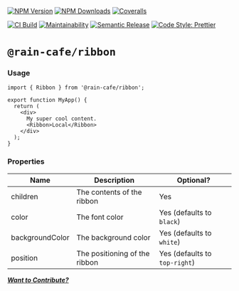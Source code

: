 [![NPM Version][npm-version-image]][npm-url]
[![NPM Downloads][npm-downloads-image]][npm-url]
[![Coveralls][coveralls-image]][coveralls-url]

[![CI Build][github-actions-image]][github-actions-url]
[![Maintainability][maintainability-image]][maintainability-url]
[![Semantic Release][semantic-release-image]][semantic-release-url]
[![Code Style: Prettier][code-style-image]][code-style-url]

# `@rain-cafe/ribbon`

### Usage

```tsx
import { Ribbon } from '@rain-cafe/ribbon';

export function MyApp() {
  return (
    <div>
      My super cool content.
      <Ribbon>Local</Ribbon>
    </div>
  );
}
```

### Properties

| Name            | Description                   | Optional?                     |
| --------------- | ----------------------------- | ----------------------------- |
| children        | The contents of the ribbon    | Yes                           |
| color           | The font color                | Yes (defaults to `black`)     |
| backgroundColor | The background color          | Yes (defaults to `white`)     |
| position        | The positioning of the ribbon | Yes (defaults to `top-right`) |

[_**Want to Contribute?**_](/CONTRIBUTING.md)

[npm-version-image]: https://img.shields.io/npm/v/@rain-cafe/ribbon.svg
[npm-downloads-image]: https://img.shields.io/npm/dm/@rain-cafe/ribbon.svg
[npm-url]: https://npmjs.org/package/@rain-cafe/ribbon
[github-actions-image]: https://img.shields.io/github/actions/workflow/status/rain-cafe/ribbon/ci.yml?event=push
[github-actions-url]: https://github.com/rain-cafe/ribbon/actions/workflows/ci.yml?query=branch%3Amain
[coveralls-image]: https://img.shields.io/coveralls/rain-cafe/ribbon.svg
[coveralls-url]: https://coveralls.io/github/rain-cafe/ribbon?branch=main
[code-style-image]: https://img.shields.io/badge/code%20style-prettier-ff69b4.svg
[code-style-url]: https://prettier.io
[maintainability-image]: https://img.shields.io/codeclimate/maintainability/rain-cafe/ribbon
[maintainability-url]: https://codeclimate.com/github/rain-cafe/ribbon/maintainability
[semantic-release-url]: https://github.com/semantic-release/semantic-release
[semantic-release-image]: https://img.shields.io/badge/%F0%9F%93%A6%F0%9F%9A%80-semantic--release-e10079
